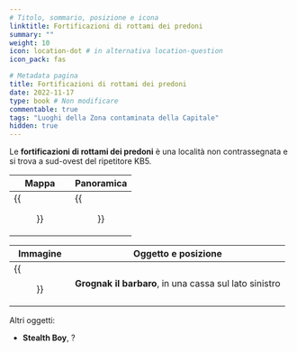 ```yaml
---
# Titolo, sommario, posizione e icona
linktitle: Fortificazioni di rottami dei predoni
summary: ""
weight: 10
icon: location-dot # in alternativa location-question
icon_pack: fas

# Metadata pagina
title: Fortificazioni di rottami dei predoni
date: 2022-11-17
type: book # Non modificare
commentable: true
tags: "Luoghi della Zona contaminata della Capitale"
hidden: true
---
```



<div class="fo3">


Le **fortificazioni di rottami dei predoni** è una località non contrassegnata e si trova a sud-ovest del ripetitore KB5.

| Mappa                                         | Panoramica                                                 |
| --------------------------------------------- | ---------------------------------------------------------- |
| {{<figure src="fo3/RW_fortifications_loc.webp">}} | {{<figure src="fo3/FO3_Raider_wreckage_fortifications.webp">}} |

| Immagine                                                | Oggetto e posizione                                    |
| ------------------------------------------------------- | ------------------------------------------------------ |
| {{<figure src="fo3/Raider_wreckage_fortifications2.webp">}} | **Grognak il barbaro**, in una cassa sul lato sinistro |


Altri oggetti:
- **Stealth Boy**, ?

</div>
